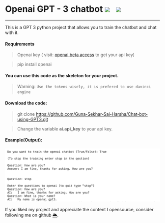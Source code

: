 <h1> Openai GPT - 3 chatbot <img src="https://www.freepngimg.com/download/android/72537-icons-python-programming-computer-social-tutorial.png" width= "70"> &nbsp; <img src="https://cdn.iconscout.com/icon/premium/png-512-thumb/openai-1523664-1290202.png" width= "70"> </h1>

---

This is a GPT 3 python project that allows you to train the chatbot and chat with it.

#### Requirements
> Openai key ( visit: [openai beta access](https://beta.openai.com) to get your api key)

> pip install openai

#### You can use this code as the skeleton for your project.

> Warning: `Use the tokens wisely, it is prefered to use davinci engine`

#### Download the code:

> git clone https://github.com/Guna-Sekhar-Sai-Harsha/Chat-bot-using-GPT3.git

> Change the variable __ai.api_key__ to your api key. 

#### Example(Output):
![Output](Openai-gpt3-chatbot-output.png)

If you liked my project and appreciate the content I opensource, consider following me on github [🌥](https://github.com/reach-the-sky).
